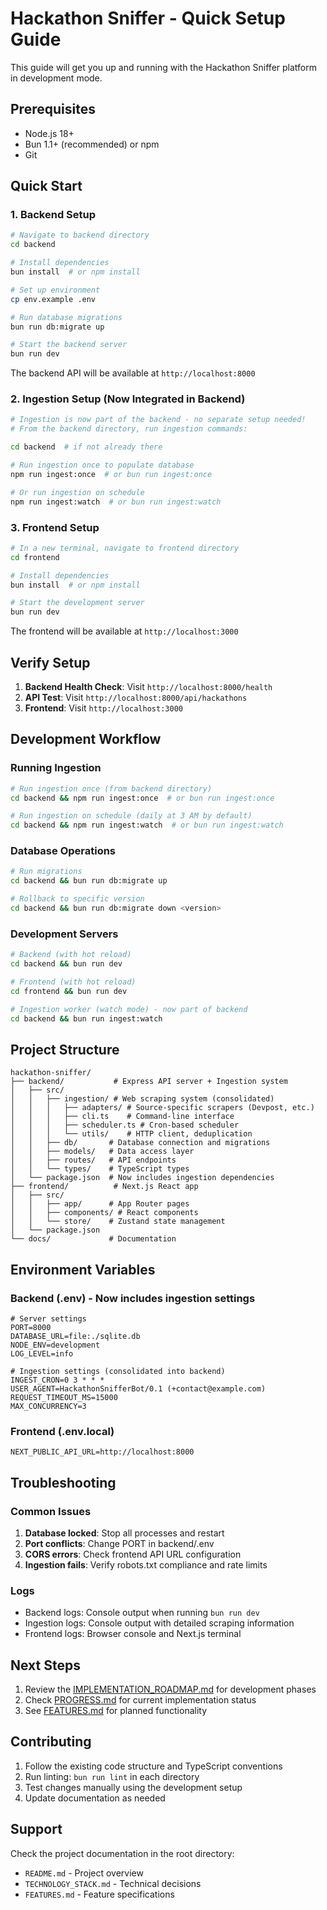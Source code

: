 # Hackathon Sniffer - Quick Setup Guide

This guide will get you up and running with the Hackathon Sniffer platform in development mode.

## Prerequisites

- Node.js 18+ 
- Bun 1.1+ (recommended) or npm
- Git

## Quick Start

### 1. Backend Setup

```bash
# Navigate to backend directory
cd backend

# Install dependencies
bun install  # or npm install

# Set up environment
cp env.example .env

# Run database migrations
bun run db:migrate up

# Start the backend server
bun run dev
```

The backend API will be available at `http://localhost:8000`

### 2. Ingestion Setup (Now Integrated in Backend)

```bash
# Ingestion is now part of the backend - no separate setup needed!
# From the backend directory, run ingestion commands:

cd backend  # if not already there

# Run ingestion once to populate database
npm run ingest:once  # or bun run ingest:once

# Or run ingestion on schedule
npm run ingest:watch  # or bun run ingest:watch
```

### 3. Frontend Setup

```bash
# In a new terminal, navigate to frontend directory
cd frontend

# Install dependencies
bun install  # or npm install

# Start the development server
bun run dev
```

The frontend will be available at `http://localhost:3000`

## Verify Setup

1. **Backend Health Check**: Visit `http://localhost:8000/health`
2. **API Test**: Visit `http://localhost:8000/api/hackathons`
3. **Frontend**: Visit `http://localhost:3000`

## Development Workflow

### Running Ingestion

```bash
# Run ingestion once (from backend directory)
cd backend && npm run ingest:once  # or bun run ingest:once

# Run ingestion on schedule (daily at 3 AM by default)
cd backend && npm run ingest:watch  # or bun run ingest:watch
```

### Database Operations

```bash
# Run migrations
cd backend && bun run db:migrate up

# Rollback to specific version
cd backend && bun run db:migrate down <version>
```

### Development Servers

```bash
# Backend (with hot reload)
cd backend && bun run dev

# Frontend (with hot reload)
cd frontend && bun run dev

# Ingestion worker (watch mode) - now part of backend
cd backend && bun run ingest:watch
```

## Project Structure

```
hackathon-sniffer/
├── backend/           # Express API server + Ingestion system
│   ├── src/
│   │   ├── ingestion/ # Web scraping system (consolidated)
│   │   │   ├── adapters/ # Source-specific scrapers (Devpost, etc.)
│   │   │   ├── cli.ts    # Command-line interface
│   │   │   ├── scheduler.ts # Cron-based scheduler
│   │   │   └── utils/    # HTTP client, deduplication
│   │   ├── db/       # Database connection and migrations
│   │   ├── models/   # Data access layer
│   │   ├── routes/   # API endpoints
│   │   └── types/    # TypeScript types
│   └── package.json  # Now includes ingestion dependencies
├── frontend/          # Next.js React app
│   ├── src/
│   │   ├── app/      # App Router pages
│   │   ├── components/ # React components
│   │   └── store/    # Zustand state management
│   └── package.json
└── docs/             # Documentation
```

## Environment Variables

### Backend (.env) - Now includes ingestion settings
```
# Server settings
PORT=8000
DATABASE_URL=file:./sqlite.db
NODE_ENV=development
LOG_LEVEL=info

# Ingestion settings (consolidated into backend)
INGEST_CRON=0 3 * * *
USER_AGENT=HackathonSnifferBot/0.1 (+contact@example.com)
REQUEST_TIMEOUT_MS=15000
MAX_CONCURRENCY=3
```

### Frontend (.env.local)
```
NEXT_PUBLIC_API_URL=http://localhost:8000
```

## Troubleshooting

### Common Issues

1. **Database locked**: Stop all processes and restart
2. **Port conflicts**: Change PORT in backend/.env
3. **CORS errors**: Check frontend API URL configuration
4. **Ingestion fails**: Verify robots.txt compliance and rate limits

### Logs

- Backend logs: Console output when running `bun run dev`
- Ingestion logs: Console output with detailed scraping information
- Frontend logs: Browser console and Next.js terminal

## Next Steps

1. Review the [IMPLEMENTATION_ROADMAP.md](IMPLEMENTATION_ROADMAP.md) for development phases
2. Check [PROGRESS.md](PROGRESS.md) for current implementation status
3. See [FEATURES.md](FEATURES.md) for planned functionality

## Contributing

1. Follow the existing code structure and TypeScript conventions
2. Run linting: `bun run lint` in each directory
3. Test changes manually using the development setup
4. Update documentation as needed

## Support

Check the project documentation in the root directory:
- `README.md` - Project overview
- `TECHNOLOGY_STACK.md` - Technical decisions
- `FEATURES.md` - Feature specifications
